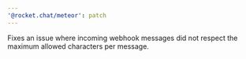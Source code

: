 ```yaml
---
'@rocket.chat/meteor': patch
---
```


Fixes an issue where incoming webhook messages did not respect the maximum allowed characters per message.
